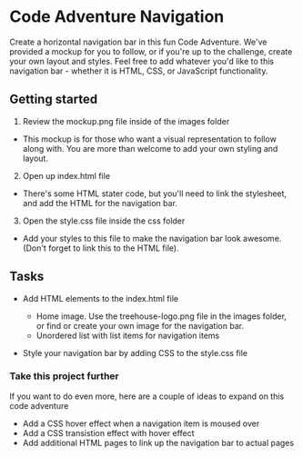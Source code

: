 # Code Adventure Navigation 

Create a horizontal navigation bar in this fun Code Adventure. We've provided a mockup for you to follow, or if you're up to the challenge, create your own layout and styles. Feel free to add whatever you'd like to this navigation bar - whether it is HTML, CSS, or JavaScript functionality. 

## Getting started 

  
1. Review the mockup.png file inside of the images folder
  - This mockup is for those who want a visual representation to follow along with. You are more than welcome to add your own styling and layout.
  
2. Open up index.html file
  - There's some HTML stater code, but you'll need to link the stylesheet, and add the HTML for the navigation bar.

3. Open the style.css file inside the css folder
  - Add your styles to this file to make the navigation bar look awesome. (Don't forget to link this to the HTML file). 
  
  
## Tasks

- Add HTML elements to the index.html file
  - Home image. Use the treehouse-logo.png file in the images folder, or find or create your own image for the navigation bar.
  - Unordered list with list items for navigation items
  
- Style your navigation bar by adding CSS to the style.css file
  
  
### Take this project further

If you want to do even more, here are a couple of ideas to expand on this code adventure
- Add a CSS hover effect when a navigation item is moused over
- Add a CSS transistion effect with hover effect
- Add additional HTML pages to link up the navigation bar to actual pages
